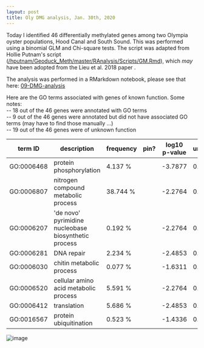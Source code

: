 ```yaml
---
layout: post
title: Oly DMG analysis, Jan. 30th, 2020 
---
```


Today I identified 46 differentially methylated genes among two Olympia oyster populations, Hood Canal and South Sound. This was performed using a binomial GLM and Chi-square tests. The script was adapted from Hollie Putnam's script ([/hputnam/Geoduck_Meth/master/RAnalysis/Scripts/GM.Rmd](https://raw.githubusercontent.com/hputnam/Geoduck_Meth/master/RAnalysis/Scripts/GM.Rmd)), which _may_ have been adopted from the Lieu et al. 2018 paper [](https://doi.org/10.1126/sciadv.aar8028). 

The analysis was performed in a RMarkdown notebook, please see that here: [09-DMG-analysis](https://htmlpreview.github.io/?https://raw.githubusercontent.com/sr320/paper-oly-mbdbs-gen/master/code/09-DMG-analysis.html) 

Here are the GO terms associated with genes of known function. Some notes:  
 -- 18 out of the 46 genes were annotated with GO terms  
 -- 9 out of the 46 genes were annotated but did not have associated GO terms (may have to find those manually ...)   
 -- 19 out of the 46 genes were of unknown function   

| term ID    	| description                                          	| frequency 	| pin? 	| log10 p-value 	| uniqueness 	| dispensability 	|
|------------	|------------------------------------------------------	|-----------	|------	|---------------	|------------	|----------------	|
| GO:0006468 	| protein phosphorylation                              	| 4.137 %   	|      	| -3.7877       	| 0.40       	| 0.00           	|
| GO:0006807 	| nitrogen compound metabolic process                  	| 38.744 %  	|      	| -2.2764       	| 0.78       	| 0.03           	|
| GO:0006207 	| 'de novo' pyrimidine nucleobase biosynthetic process 	| 0.192 %   	|      	| -2.2764       	| 0.46       	| 0.06           	|
| GO:0006281 	| DNA repair                                           	| 2.234 %   	|      	| -2.4853       	| 0.50       	| 0.20           	|
| GO:0006030 	| chitin metabolic process                             	| 0.077 %   	|      	| -1.6311       	| 0.49       	| 0.21           	|
| GO:0006520 	| cellular amino acid metabolic process                	| 5.591 %   	|      	| -2.2764       	| 0.42       	| 0.35           	|
| GO:0006412 	| translation                                          	| 5.686 %   	|      	| -2.4853       	| 0.28       	| 0.55           	|
| GO:0016567 	| protein ubiquitination                               	| 0.523 %   	|      	| -1.4336       	| 0.44       	| 0.56           	|

![image](https://user-images.githubusercontent.com/17264765/73504720-280eee80-4385-11ea-9ca1-a95f8c8b86b0.png)

